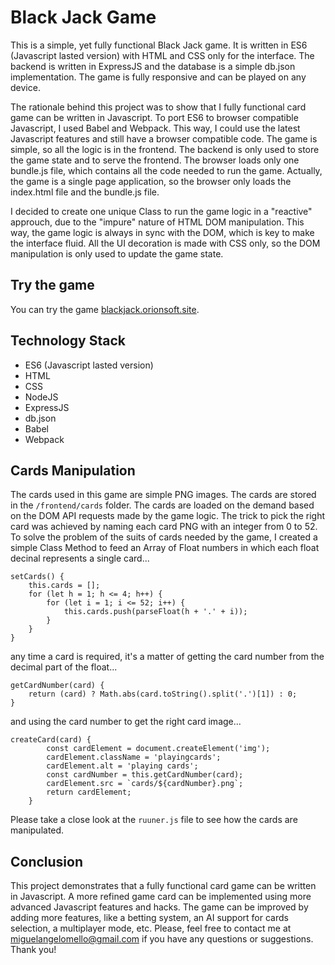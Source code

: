 # Black Jack Game

This is a simple, yet fully functional Black Jack game. It is written in ES6 (Javascript lasted version) with HTML and CSS only for the interface. The backend is written in ExpressJS and the database is a simple db.json implementation. The game is fully responsive and can be played on any device. 

The rationale behind this project was to show that I fully functional card game can be written in Javascript. To port ES6 to browser compatible Javascript, I used Babel and Webpack. This way, I could use the latest Javascript features and still have a browser compatible code. The game is simple, so all the logic is in the frontend. The backend is only used to store the game state and to serve the frontend. The browser loads only one bundle.js file, which contains all the code needed to run the game. Actually, the game is a single page application, so the browser only loads the index.html file and the bundle.js file.

I decided to create one unique Class to run the game logic in a "reactive" approuch, due to the "impure" nature of HTML DOM manipulation. This way, the game logic is always in sync with the DOM, which is key to make the interface fluid. All the UI decoration is made with CSS only, so the DOM manipulation is only used to update the game state.

## Try the game

You can try the game [blackjack.orionsoft.site](http://blackjack.orionsoft.site/).


## Technology Stack

- ES6 (Javascript lasted version)
- HTML
- CSS
- NodeJS
- ExpressJS
- db.json
- Babel
- Webpack

## Cards Manipulation

The cards used in this game are simple PNG images. The cards are stored in the `/frontend/cards` folder. The cards are loaded on the demand based on the DOM API requests made by the game logic. The trick to pick the right card was achieved by naming each card PNG with an integer from 0 to 52. To solve the problem of the suits of cards needed by the game, I created a simple Class Method to feed an Array of Float numbers in which each float decinal represents a single card...

```
setCards() {
	this.cards = [];
	for (let h = 1; h <= 4; h++) {
		for (let i = 1; i <= 52; i++) {
			this.cards.push(parseFloat(h + '.' + i));
		}
	}
}
```

any time a card is required, it's a matter of getting the card number from the decimal part of the float...

```
getCardNumber(card) {
	return (card) ? Math.abs(card.toString().split('.')[1]) : 0;
}
```

and using the card number to get the right card image...

```
createCard(card) {
		const cardElement = document.createElement('img');
		cardElement.className = 'playingcards';
		cardElement.alt = 'playing cards';
		const cardNumber = this.getCardNumber(card);
		cardElement.src = `cards/${cardNumber}.png`;
		return cardElement;
	}
```

Please take a close look at the `ruuner.js` file to see how the cards are manipulated.

## Conclusion

This project demonstrates that a fully functional card game can be written in Javascript. A more refined game card can be implemented using more advanced Javascript features and hacks. The game can be improved by adding more features, like a betting system, an AI support for cards selection, a multiplayer mode, etc. Please, feel free to contact me at miguelangelomello@gmail.com if you have any questions or suggestions. Thank you!

